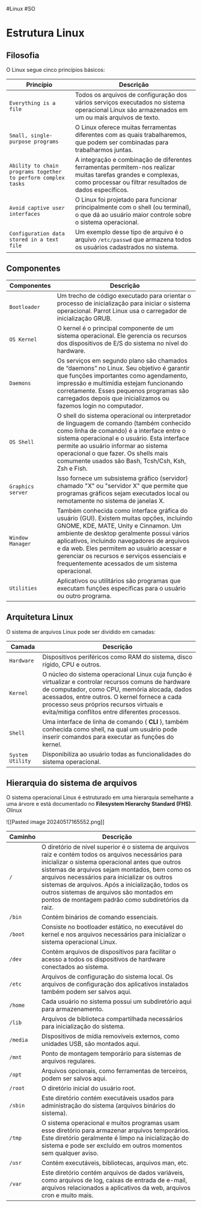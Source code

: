 #Linux #SO 
# Estrutura Linux

## Filosofia

O Linux segue cinco princípios básicos:

| **Princípio**                                                 | **Descrição**                                                                                                                                                            |
| ------------------------------------------------------------- | ------------------------------------------------------------------------------------------------------------------------------------------------------------------------ |
| `Everything is a file`                                        | Todos os arquivos de configuração dos vários serviços executados no sistema operacional Linux são armazenados em um ou mais arquivos de texto.                           |
| `Small, single-purpose programs`                              | O Linux oferece muitas ferramentas diferentes com as quais trabalharemos, que podem ser combinadas para trabalharmos juntas.                                             |
| `Ability to chain programs together to perform complex tasks` | A integração e combinação de diferentes ferramentas permitem-nos realizar muitas tarefas grandes e complexas, como processar ou filtrar resultados de dados específicos. |
| `Avoid captive user interfaces`                               | O Linux foi projetado para funcionar principalmente com o shell (ou terminal), o que dá ao usuário maior controle sobre o sistema operacional.                           |
| `Configuration data stored in a text file`                    | Um exemplo desse tipo de arquivo é o arquivo `/etc/passwd` que armazena todos os usuários cadastrados no sistema.                                                        |

## Componentes

| **Componentes**   | **Descrição**                                                                                                                                                                                                                                                                                                                                                                  |
| ----------------- | ------------------------------------------------------------------------------------------------------------------------------------------------------------------------------------------------------------------------------------------------------------------------------------------------------------------------------------------------------------------------------ |
| `Bootloader`      | Um trecho de código executado para orientar o processo de inicialização para iniciar o sistema operacional. Parrot Linux usa o carregador de inicialização GRUB.                                                                                                                                                                                                               |
| `OS Kernel`       | O kernel é o principal componente de um sistema operacional. Ele gerencia os recursos dos dispositivos de E/S do sistema no nível do hardware.                                                                                                                                                                                                                                 |
| `Daemons`         | Os serviços em segundo plano são chamados de “daemons” no Linux. Seu objetivo é garantir que funções importantes como agendamento, impressão e multimídia estejam funcionando corretamente. Esses pequenos programas são carregados depois que inicializamos ou fazemos login no computador.                                                                                   |
| `OS Shell`        | O shell do sistema operacional ou interpretador de linguagem de comando (também conhecido como linha de comando) é a interface entre o sistema operacional e o usuário. Esta interface permite ao usuário informar ao sistema operacional o que fazer. Os shells mais comumente usados ​​são Bash, Tcsh/Csh, Ksh, Zsh e Fish.                                                  |
| `Graphics server` | Isso fornece um subsistema gráfico (servidor) chamado "X" ou "servidor X" que permite que programas gráficos sejam executados local ou remotamente no sistema de janelas X.                                                                                                                                                                                                    |
| `Window Manager`  | Também conhecida como interface gráfica do usuário (GUI). Existem muitas opções, incluindo GNOME, KDE, MATE, Unity e Cinnamon. Um ambiente de desktop geralmente possui vários aplicativos, incluindo navegadores de arquivos e da web. Eles permitem ao usuário acessar e gerenciar os recursos e serviços essenciais e frequentemente acessados ​​de um sistema operacional. |
| `Utilities`       | Aplicativos ou utilitários são programas que executam funções específicas para o usuário ou outro programa.                                                                                                                                                                                                                                                                    |

## Arquitetura Linux

O sistema de arquivos Linux pode ser dividido em camadas:

| **Camada**       | **Descrição**                                                                                                                                                                                                                                                                                          |
| ---------------- | ------------------------------------------------------------------------------------------------------------------------------------------------------------------------------------------------------------------------------------------------------------------------------------------------------ |
| `Hardware`       | Dispositivos periféricos como RAM do sistema, disco rígido, CPU e outros.                                                                                                                                                                                                                              |
| `Kernel`         | O núcleo do sistema operacional Linux cuja função é virtualizar e controlar recursos comuns de hardware de computador, como CPU, memória alocada, dados acessados, entre outros. O kernel fornece a cada processo seus próprios recursos virtuais e evita/mitiga conflitos entre diferentes processos. |
| `Shell`          | Uma interface de linha de comando ( **CLI** ), também conhecida como shell, na qual um usuário pode inserir comandos para executar as funções do kernel.                                                                                                                                               |
| `System Utility` | Disponibiliza ao usuário todas as funcionalidades do sistema operacional.                                                                                                                                                                                                                              |

## Hierarquia do sistema de arquivos

O sistema operacional Linux é estruturado em uma hierarquia semelhante a uma árvore e está documentado no **Filesystem Hierarchy Standard (FHS)**. Olinux

![[Pasted image 20240517165552.png]]

| **Caminho** | **Descrição**                                                                                                                                                                                                                                                                                                                                                                                                     |
| ----------- | ----------------------------------------------------------------------------------------------------------------------------------------------------------------------------------------------------------------------------------------------------------------------------------------------------------------------------------------------------------------------------------------------------------------- |
| `/`         | O diretório de nível superior é o sistema de arquivos raiz e contém todos os arquivos necessários para inicializar o sistema operacional antes que outros sistemas de arquivos sejam montados, bem como os arquivos necessários para inicializar os outros sistemas de arquivos. Após a inicialização, todos os outros sistemas de arquivos são montados em pontos de montagem padrão como subdiretórios da raiz. |
| `/bin`      | Contém binários de comando essenciais.                                                                                                                                                                                                                                                                                                                                                                            |
| `/boot`     | Consiste no bootloader estático, no executável do kernel e nos arquivos necessários para inicializar o sistema operacional Linux.                                                                                                                                                                                                                                                                                 |
| `/dev`      | Contém arquivos de dispositivos para facilitar o acesso a todos os dispositivos de hardware conectados ao sistema.                                                                                                                                                                                                                                                                                                |
| `/etc`      | Arquivos de configuração do sistema local. Os arquivos de configuração dos aplicativos instalados também podem ser salvos aqui.                                                                                                                                                                                                                                                                                   |
| `/home`     | Cada usuário no sistema possui um subdiretório aqui para armazenamento.                                                                                                                                                                                                                                                                                                                                           |
| `/lib`      | Arquivos de biblioteca compartilhada necessários para inicialização do sistema.                                                                                                                                                                                                                                                                                                                                   |
| `/media`    | Dispositivos de mídia removíveis externos, como unidades USB, são montados aqui.                                                                                                                                                                                                                                                                                                                                  |
| `/mnt`      | Ponto de montagem temporário para sistemas de arquivos regulares.                                                                                                                                                                                                                                                                                                                                                 |
| `/opt`      | Arquivos opcionais, como ferramentas de terceiros, podem ser salvos aqui.                                                                                                                                                                                                                                                                                                                                         |
| `/root`     | O diretório inicial do usuário root.                                                                                                                                                                                                                                                                                                                                                                              |
| `/sbin`     | Este diretório contém executáveis ​​usados ​​para administração do sistema (arquivos binários do sistema).                                                                                                                                                                                                                                                                                                        |
| `/tmp`      | O sistema operacional e muitos programas usam esse diretório para armazenar arquivos temporários. Este diretório geralmente é limpo na inicialização do sistema e pode ser excluído em outros momentos sem qualquer aviso.                                                                                                                                                                                        |
| `/usr`      | Contém executáveis, bibliotecas, arquivos man, etc.                                                                                                                                                                                                                                                                                                                                                               |
| `/var`      | Este diretório contém arquivos de dados variáveis, como arquivos de log, caixas de entrada de e-mail, arquivos relacionados a aplicativos da web, arquivos cron e muito mais.                                                                                                                                                                                                                                     |



















